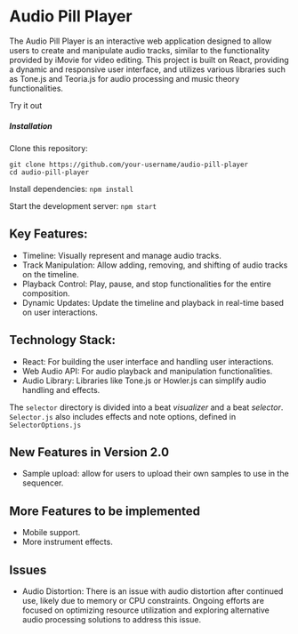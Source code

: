 # Audio Pill Player
The Audio Pill Player is an interactive web application designed to allow users to create and manipulate audio tracks, similar to the functionality provided by iMovie for video editing. This project is built on React, providing a dynamic and responsive user interface, and utilizes various libraries such as Tone.js and Teoria.js for audio processing and music theory functionalities.

Try it out 

##### Installation
Clone this repository:
```
git clone https://github.com/your-username/audio-pill-player
cd audio-pill-player
```
Install dependencies:
``` npm install ```

Start the development server:
``` npm start ```

## Key Features:
- Timeline: Visually represent and manage audio tracks.
- Track Manipulation: Allow adding, removing, and shifting of audio tracks on the timeline.
- Playback Control: Play, pause, and stop functionalities for the entire composition.
- Dynamic Updates: Update the timeline and playback in real-time based on user interactions.

## Technology Stack:
- React: For building the user interface and handling user interactions.
- Web Audio API: For audio playback and manipulation functionalities.
- Audio Library: Libraries like Tone.js or Howler.js can simplify audio handling and effects.

The ```selector``` directory is divided into a beat *visualizer* and a beat *selector*. ```Selector.js``` also includes effects and note options, defined in ```SelectorOptions.js```

## New Features in Version 2.0
- Sample upload: allow for users to upload their own samples to use in the sequencer.

## More Features to be implemented
- Mobile support.
- More instrument effects.

## Issues
- Audio Distortion: There is an issue with audio distortion after continued use, likely due to memory or CPU constraints. Ongoing efforts are focused on optimizing resource utilization and exploring alternative audio processing solutions to address this issue.


